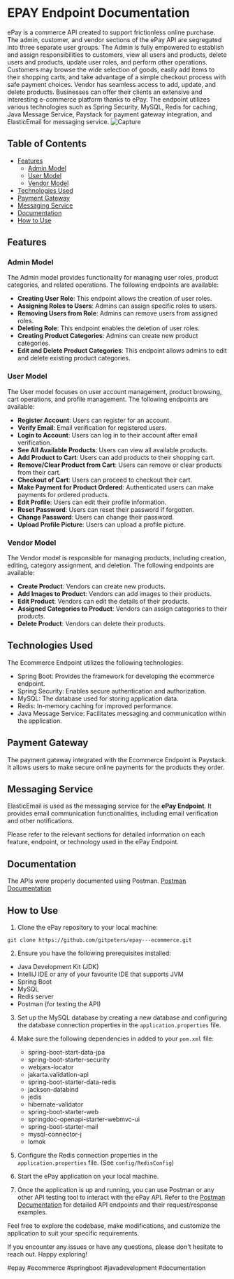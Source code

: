 # EPAY Endpoint Documentation

ePay is a commerce API created to support frictionless online purchase. The admin, customer, and vendor sections of the ePay API are segregated into three separate user groups. The Admin is fully empowered to establish and assign responsibilities to customers, view all users and products, delete users and products, update user roles, and perform other operations. Customers may browse the wide selection of goods, easily add items to their shopping carts, and take advantage of a simple checkout process with safe payment choices. Vendor has seamless access to add, update, and delete products. Businesses can offer their clients an extensive and interesting e-commerce platform thanks to ePay. The endpoint utilizes various technologies such as Spring Security, MySQL, Redis for caching, Java Message Service, Paystack for payment gateway integration, and ElasticEmail for messaging service.
![Capture](https://github.com/gitpeters/epay---ecommerce/assets/111524304/cafa0286-950d-44b8-9a35-609ae02fd02b)

## Table of Contents

- [Features](#features)
  - [Admin Model](#admin-model)
  - [User Model](#user-model)
  - [Vendor Model](#vendor-model)
- [Technologies Used](#technologies-used)
- [Payment Gateway](#payment-gateway)
- [Messaging Service](#messaging-service)
- [Documentation](#documentation)
- [How to Use](#how-to-use)

## Features

### Admin Model

The Admin model provides functionality for managing user roles, product categories, and related operations. The following endpoints are available:

- **Creating User Role**: This endpoint allows the creation of user roles.
- **Assigning Roles to Users**: Admins can assign specific roles to users.
- **Removing Users from Role**: Admins can remove users from assigned roles.
- **Deleting Role**: This endpoint enables the deletion of user roles.
- **Creating Product Categories**: Admins can create new product categories.
- **Edit and Delete Product Categories**: This endpoint allows admins to edit and delete existing product categories.

### User Model

The User model focuses on user account management, product browsing, cart operations, and profile management. The following endpoints are available:

- **Register Account**: Users can register for an account.
- **Verify Email**: Email verification for registered users.
- **Login to Account**: Users can log in to their account after email verification.
- **See All Available Products**: Users can view all available products.
- **Add Product to Cart**: Users can add products to their shopping cart.
- **Remove/Clear Product from Cart**: Users can remove or clear products from their cart.
- **Checkout of Cart**: Users can proceed to checkout their cart.
- **Make Payment for Product Ordered**: Authenticated users can make payments for ordered products.
- **Edit Profile**: Users can edit their profile information.
- **Reset Password**: Users can reset their password if forgotten.
- **Change Password**: Users can change their password.
- **Upload Profile Picture**: Users can upload a profile picture.

### Vendor Model

The Vendor model is responsible for managing products, including creation, editing, category assignment, and deletion. The following endpoints are available:

- **Create Product**: Vendors can create new products.
- **Add Images to Product**: Vendors can add images to their products.
- **Edit Product**: Vendors can edit the details of their products.
- **Assigned Categories to Product**: Vendors can assign categories to their products.
- **Delete Product**: Vendors can delete their products.

## Technologies Used

The Ecommerce Endpoint utilizes the following technologies:

- Spring Boot: Provides the framework for developing the ecommerce endpoint.
- Spring Security: Enables secure authentication and authorization.
- MySQL: The database used for storing application data.
- Redis: In-memory caching for improved performance.
- Java Message Service: Facilitates messaging and communication within the application.

## Payment Gateway

The payment gateway integrated with the Ecommerce Endpoint is Paystack. It allows users to make secure online payments for the products they order.

## Messaging Service

ElasticEmail is used as the messaging service for the **ePay Endpoint**. It provides email communication functionalities, including email verification and other notifications.

Please refer to the relevant sections for detailed information on each feature, endpoint, or technology used in the ePay Endpoint.

## Documentation
The APIs were properly documented using Postman.
[Postman Documentation](https://documenter.getpostman.com/view/23480248/2s93z3ekK9)

## How to Use

1. Clone the ePay repository to your local machine:
```git
git clone https://github.com/gitpeters/epay---ecommerce.git
```

2. Ensure you have the following prerequisites installed:
- Java Development Kit (JDK)
- IntelliJ IDE or any of your favourite IDE that supports JVM
- Spring Boot
- MySQL
- Redis server
- Postman (for testing the API)

3. Set up the MySQL database by creating a new database and configuring the database connection properties in the `application.properties` file.
   
4. Make sure the following dependencies in added to your `pom.xml` file:
   - spring-boot-start-data-jpa
   - spring-boot-starter-security
   - webjars-locator
   - jakarta.validation-api
   - spring-boot-starter-data-redis
   - jackson-databind
   - jedis
   - hibernate-validator
   - spring-boot-starter-web
   - springdoc-openapi-starter-webmvc-ui
   - spring-boot-starter-mail
   - mysql-connector-j
   - lomok

5. Configure the Redis connection properties in the `application.properties` file. (See ``config/RedisConfig``)
   
6. Start the ePay application on your local machine.

7. Once the application is up and running, you can use Postman or any other API testing tool to interact with the ePay API. Refer to the [Postman Documentation](https://documenter.getpostman.com/view/23480248/2s93z3ekK9) for detailed API endpoints and their request/response examples.

Feel free to explore the codebase, make modifications, and customize the application to suit your specific requirements.

If you encounter any issues or have any questions, please don't hesitate to reach out. Happy exploring!

#epay #ecommerce #springboot #javadevelopment #documentation


